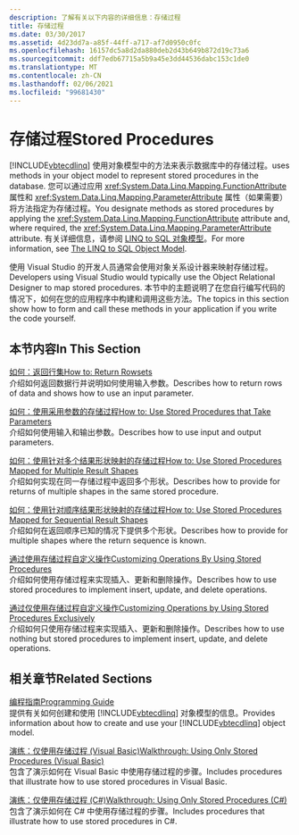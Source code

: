 ```yaml
---
description: 了解有关以下内容的详细信息：存储过程
title: 存储过程
ms.date: 03/30/2017
ms.assetid: 4d23dd7a-a85f-44ff-a717-af7d0950c0fc
ms.openlocfilehash: 16157dc5a8d2da880deb2d43b649b872d19c73a6
ms.sourcegitcommit: ddf7edb67715a5b9a45e3dd44536dabc153c1de0
ms.translationtype: MT
ms.contentlocale: zh-CN
ms.lasthandoff: 02/06/2021
ms.locfileid: "99681430"
---
```

# <a name="stored-procedures"></a><span data-ttu-id="818d4-103">存储过程</span><span class="sxs-lookup"><span data-stu-id="818d4-103">Stored Procedures</span></span>

[!INCLUDE[vbtecdlinq](../../../../../../includes/vbtecdlinq-md.md)] <span data-ttu-id="818d4-104">使用对象模型中的方法来表示数据库中的存储过程。</span><span class="sxs-lookup"><span data-stu-id="818d4-104">uses methods in your object model to represent stored procedures in the database.</span></span> <span data-ttu-id="818d4-105">您可以通过应用 <xref:System.Data.Linq.Mapping.FunctionAttribute> 属性和 <xref:System.Data.Linq.Mapping.ParameterAttribute> 属性（如果需要）将方法指定为存储过程。</span><span class="sxs-lookup"><span data-stu-id="818d4-105">You designate methods as stored procedures by applying the <xref:System.Data.Linq.Mapping.FunctionAttribute> attribute and, where required, the <xref:System.Data.Linq.Mapping.ParameterAttribute> attribute.</span></span> <span data-ttu-id="818d4-106">有关详细信息，请参阅 [LINQ to SQL 对象模型](the-linq-to-sql-object-model.md)。</span><span class="sxs-lookup"><span data-stu-id="818d4-106">For more information, see [The LINQ to SQL Object Model](the-linq-to-sql-object-model.md).</span></span>  
  
 <span data-ttu-id="818d4-107">使用 Visual Studio 的开发人员通常会使用对象关系设计器来映射存储过程。</span><span class="sxs-lookup"><span data-stu-id="818d4-107">Developers using Visual Studio would typically use the Object Relational Designer to map stored procedures.</span></span> <span data-ttu-id="818d4-108">本节中的主题说明了在您自行编写代码的情况下，如何在您的应用程序中构建和调用这些方法。</span><span class="sxs-lookup"><span data-stu-id="818d4-108">The topics in this section show how to form and call these methods in your application if you write the code yourself.</span></span>  
  
## <a name="in-this-section"></a><span data-ttu-id="818d4-109">本节内容</span><span class="sxs-lookup"><span data-stu-id="818d4-109">In This Section</span></span>  

 [<span data-ttu-id="818d4-110">如何：返回行集</span><span class="sxs-lookup"><span data-stu-id="818d4-110">How to: Return Rowsets</span></span>](how-to-return-rowsets.md)  
 <span data-ttu-id="818d4-111">介绍如何返回数据行并说明如何使用输入参数。</span><span class="sxs-lookup"><span data-stu-id="818d4-111">Describes how to return rows of data and shows how to use an input parameter.</span></span>  
  
 [<span data-ttu-id="818d4-112">如何：使用采用参数的存储过程</span><span class="sxs-lookup"><span data-stu-id="818d4-112">How to: Use Stored Procedures that Take Parameters</span></span>](how-to-use-stored-procedures-that-take-parameters.md)  
 <span data-ttu-id="818d4-113">介绍如何使用输入和输出参数。</span><span class="sxs-lookup"><span data-stu-id="818d4-113">Describes how to use input and output parameters.</span></span>  
  
 [<span data-ttu-id="818d4-114">如何：使用针对多个结果形状映射的存储过程</span><span class="sxs-lookup"><span data-stu-id="818d4-114">How to: Use Stored Procedures Mapped for Multiple Result Shapes</span></span>](how-to-use-stored-procedures-mapped-for-multiple-result-shapes.md)  
 <span data-ttu-id="818d4-115">介绍如何实现在同一存储过程中返回多个形状。</span><span class="sxs-lookup"><span data-stu-id="818d4-115">Describes how to provide for returns of multiple shapes in the same stored procedure.</span></span>  
  
 [<span data-ttu-id="818d4-116">如何：使用针对顺序结果形状映射的存储过程</span><span class="sxs-lookup"><span data-stu-id="818d4-116">How to: Use Stored Procedures Mapped for Sequential Result Shapes</span></span>](how-to-use-stored-procedures-mapped-for-sequential-result-shapes.md)  
 <span data-ttu-id="818d4-117">介绍如何在返回顺序已知的情况下提供多个形状。</span><span class="sxs-lookup"><span data-stu-id="818d4-117">Describes how to provide for multiple shapes where the return sequence is known.</span></span>  
  
 [<span data-ttu-id="818d4-118">通过使用存储过程自定义操作</span><span class="sxs-lookup"><span data-stu-id="818d4-118">Customizing Operations By Using Stored Procedures</span></span>](customizing-operations-by-using-stored-procedures.md)  
 <span data-ttu-id="818d4-119">介绍如何使用存储过程来实现插入、更新和删除操作。</span><span class="sxs-lookup"><span data-stu-id="818d4-119">Describes how to use stored procedures to implement insert, update, and delete operations.</span></span>  
  
 [<span data-ttu-id="818d4-120">通过仅使用存储过程自定义操作</span><span class="sxs-lookup"><span data-stu-id="818d4-120">Customizing Operations by Using Stored Procedures Exclusively</span></span>](customizing-operations-by-using-stored-procedures-exclusively.md)  
 <span data-ttu-id="818d4-121">介绍如何只使用存储过程来实现插入、更新和删除操作。</span><span class="sxs-lookup"><span data-stu-id="818d4-121">Describes how to use nothing but stored procedures to implement insert, update, and delete operations.</span></span>  
  
## <a name="related-sections"></a><span data-ttu-id="818d4-122">相关章节</span><span class="sxs-lookup"><span data-stu-id="818d4-122">Related Sections</span></span>  

 [<span data-ttu-id="818d4-123">编程指南</span><span class="sxs-lookup"><span data-stu-id="818d4-123">Programming Guide</span></span>](programming-guide.md)  
 <span data-ttu-id="818d4-124">提供有关如何创建和使用 [!INCLUDE[vbtecdlinq](../../../../../../includes/vbtecdlinq-md.md)] 对象模型的信息。</span><span class="sxs-lookup"><span data-stu-id="818d4-124">Provides information about how to create and use your [!INCLUDE[vbtecdlinq](../../../../../../includes/vbtecdlinq-md.md)] object model.</span></span>  
  
 [<span data-ttu-id="818d4-125">演练：仅使用存储过程 (Visual Basic)</span><span class="sxs-lookup"><span data-stu-id="818d4-125">Walkthrough: Using Only Stored Procedures (Visual Basic)</span></span>](walkthrough-using-only-stored-procedures-visual-basic.md)  
 <span data-ttu-id="818d4-126">包含了演示如何在 Visual Basic 中使用存储过程的步骤。</span><span class="sxs-lookup"><span data-stu-id="818d4-126">Includes procedures that illustrate how to use stored procedures in Visual Basic.</span></span>  
  
 [<span data-ttu-id="818d4-127">演练：仅使用存储过程 (C#)</span><span class="sxs-lookup"><span data-stu-id="818d4-127">Walkthrough: Using Only Stored Procedures (C#)</span></span>](walkthrough-using-only-stored-procedures-csharp.md)  
 <span data-ttu-id="818d4-128">包含了演示如何在 C# 中使用存储过程的步骤。</span><span class="sxs-lookup"><span data-stu-id="818d4-128">Includes procedures that illustrate how to use stored procedures in C#.</span></span>
